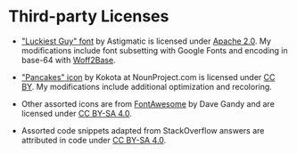 # Third-party Licenses

- ["Luckiest Guy" font] by Astigmatic is licensed under [Apache 2.0]. My modifications include font subsetting with Google Fonts and encoding in base-64 with [Woff2Base].

- ["Pancakes" icon] by Kokota at NounProject.com is licensed under [CC BY]. My modifications include additional optimization and recoloring.

- Other assorted icons are from [FontAwesome] by Dave Gandy and are licensed under [CC BY-SA 4.0].

- Assorted code snippets adapted from StackOverflow answers are attributed in code under [CC BY-SA 4.0].


["Luckiest Guy" font]: https://fonts.google.com/specimen/Luckiest+Guy
[Apache 2.0]: https://www.apache.org/licenses/LICENSE-2.0
[Woff2Base]: https://hellogreg.github.io/woff2base/
["Pancakes" icon]: https://thenounproject.com/icon/pancakes-1974111/
[CC BY]: https://creativecommons.org/licenses/by/3.0/
[FontAwesome]: https://fontawesome.com/
[CC BY-SA 4.0]: https://creativecommons.org/licenses/by-sa/4.0/
